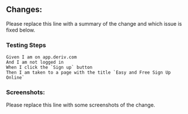 ## Changes:

Please replace this line with a summary of the change and which issue is fixed below.

### Testing Steps
```gherkin
Given I am on app.deriv.com
And I am not logged in
When I click the `Sign up` button
Then I am taken to a page with the title `Easy and Free Sign Up Online`
```

### Screenshots:

Please replace this line with some screenshots of the change.
